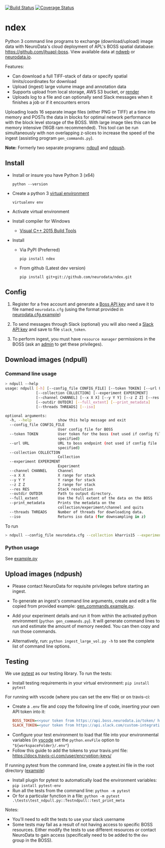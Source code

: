 [![Build Status](https://travis-ci.org/neurodata/ndex.svg?branch=master)](https://travis-ci.org/neurodata/ndex)  [![Coverage Status](https://coveralls.io/repos/github/neurodata/ndpull/badge.svg?branch=master)](https://coveralls.io/github/neurodata/ndpull?branch=master)

# ndex

Python 3 command line programs to exchange (download/upload) image data with NeuroData's cloud deployment of APL's BOSS spatial database: <https://github.com/jhuapl-boss>.  View available data at [ndweb](https://ndwebtools.neurodata.io/) or [neurodata.io](https://neurodata.io/).  

Features:

- Can download a full TIFF-stack of data or specify spatial limits/coordinates for download
- Upload (ingest) large volume image and annotation data
- Supports upload from local storage, AWS S3 bucket, or [render](https://github.com/saalfeldlab/render)
- Uploads log to a file and can optionally send Slack messages when it finishes a job or if it encounters errors

Uploading loads 16 separate image files (either PNG or TIFF) at a time into memory and POSTs the data in blocks for optimal network performance with the block level storage of the BOSS.  With large image tiles this can be memory intensive (16GB ram recommended).  This tool can be run simultaneously with non overlapping z-slices to increase the speed of the ingest (assisting program `gen_commands.py`).

**Note:** Formerly two separate programs: [ndpull](https://github.com/neurodata/ndpull) and [ndpush](https://github.com/neurodata/ndpush).

## Install

- Install or insure you have Python 3 (x64)
  
  `python --version`
- Create a python 3 [virtual environment](https://virtualenv.pypa.io/en/stable/)

  `virtualenv env`
- Activate virtual environment

- Install compiler for Windows

  - [Visual C++ 2015 Build Tools](http://landinghub.visualstudio.com/visual-cpp-build-tools)

- Install
  - Via PyPI (Preferred)

    `pip install ndex`
  - From github (Latest dev version)

    `pip install git+git://github.com/neurodata/ndex.git`

## Config

1. Register for a free account and generate a [Boss API key](https://api.boss.neurodata.io/v1/mgmt/token) and save it to file named `neurodata.cfg` (using the format provided in [neurodata.cfg.example](examples/neurodata.cfg.example))

1. To send messages through Slack (optional) you will also need a [Slack API key](https://api.slack.com/custom-integrations/legacy-tokens) and save to file `slack_token`.

1. To perform ingest, you must have `resource manager` permissions in the BOSS (ask an [admin](mailto:support@neurodata.io) to get these privileges).

## Download images (ndpull)

### Command line usage

```sh
> ndpull --help
usage: ndpull [-h] [--config_file CONFIG_FILE] [--token TOKEN] [--url URL]
              [--collection COLLECTION] [--experiment EXPERIMENT]
              [--channel CHANNEL] [--x X X] [--y Y Y] [--z Z Z] [--res RES]
              [--outdir OUTDIR] [--full_extent] [--print_metadata]
              [--threads THREADS] [--iso]

optional arguments:
  -h, --help            show this help message and exit
  --config_file CONFIG_FILE
                        User config file for BOSS
  --token TOKEN         User token for the boss (not used if config file
                        specified)
  --url URL             URL to boss endpoint (not used if config file
                        specified)
  --collection COLLECTION
                        Collection
  --experiment EXPERIMENT
                        Experiment
  --channel CHANNEL     Channel
  --x X X               X range for stack
  --y Y Y               Y range for stack
  --z Z Z               Z range for stack
  --res RES             Stack resolution
  --outdir OUTDIR       Path to output directory.
  --full_extent         Use the full extent of the data on the BOSS
  --print_metadata      Prints the metadata on the
                        collection/experiment/channel and quits
  --threads THREADS     Number of threads for downloading data.
  --iso                 Returns iso data (for downsampling in z)
```

To run

```sh
> ndpull --config_file neurodata.cfg --collection kharris15 --experiment apical --channel em --x 4096 4608 --y 4608 5120 --z 90 100 --outdir .
```

### Python usage

See [example.py](examples/example.py)

## Upload images (ndpush)

- Please contact NeuroData for requisite privileges before starting an ingest.

- To generate an ingest's command line arguments, create and edit a file copied from provided example: [gen_commands.example.py](examples/gen_commands.example.py).

- Add your experiment details and run it from within the activated python environment (`python gen_commands.py`).  It will generate command lines to run and estimate the amount of memory needed.  You can then copy and run those commands.

- Alternatively, run: `python ingest_large_vol.py -h` to see the complete list of command line options.

## Testing

We use [pytest](https://pytest.org/) as our testing library.  To run the tests:

- Install testing requirements in your virtual environment: `pip install pytest`

For running with vscode (where you can set the env file) or on travis-ci:
- Create a `.env` file and copy the following line of code, inserting your own API token into it:
  ```ini
  BOSS_TOKEN=<<your token from https://api.boss.neurodata.io/token/ here>>
  SLACK_TOKEN=<your token from https://api.slack.com/custom-integrations/legacy-tokens here>>
  ```
- Configure your test environment to load that file into your environmental variables (in [vscode](https://code.visualstudio.com/docs/python/environments#_where-the-extension-looks-for-environments) set the `python.envFile` option to `"${workspaceFolder}/.env"`)
- Follow this guide to add the tokens to your travis.yml file:
https://docs.travis-ci.com/user/encryption-keys/

If running pytest from the command line, create a pytest.ini file in the root directory ([example](examples/pytest.ini.example))
- Install plugin for pytest to automatically load the environment variables: `pip isntall pytest-env`
- Run all the tests from the command line: `python -m pytest`
- Or for a particular function in a file: `python -m pytest .\tests\test_ndpull.py::Testndpull::test_print_meta`

Notes:
- You'll need to edit the tests to use your slack username
- Some tests may fail as a result of not having access to specific BOSS resources.  Either modify the tests to use different resources or contact NeuroData to gain access (specifically need to be added to the `dev` group in the BOSS).
